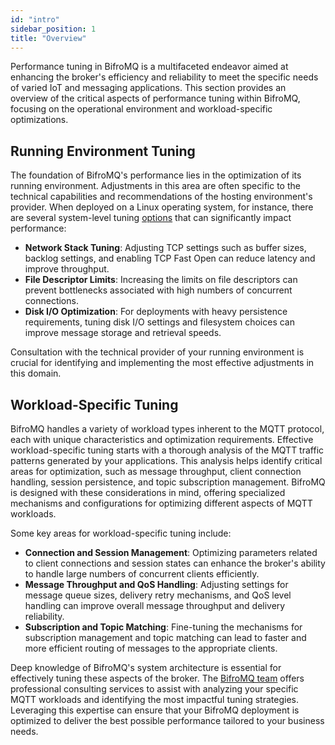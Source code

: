 ```yaml
---
id: "intro"
sidebar_position: 1
title: "Overview"
---
```


Performance tuning in BifroMQ is a multifaceted endeavor aimed at enhancing the broker's efficiency and reliability to meet the specific needs of varied IoT and messaging applications. This section provides an overview of the critical aspects of performance tuning within BifroMQ, focusing on the operational environment and workload-specific optimizations.

## Running Environment Tuning

The foundation of BifroMQ's performance lies in the optimization of its running environment. Adjustments in this area are often specific to the technical capabilities and recommendations of the hosting environment's provider. When deployed on a Linux operating system, for instance, there are several system-level tuning [options](../02_tuning/1_os_tuning_linux.md) that can significantly impact performance:

- **Network Stack Tuning**: Adjusting TCP settings such as buffer sizes, backlog settings, and enabling TCP Fast Open can reduce latency and improve throughput.
- **File Descriptor Limits**: Increasing the limits on file descriptors can prevent bottlenecks associated with high numbers of concurrent connections.
- **Disk I/O Optimization**: For deployments with heavy persistence requirements, tuning disk I/O settings and filesystem choices can improve message storage and retrieval speeds.

Consultation with the technical provider of your running environment is crucial for identifying and implementing the most effective adjustments in this domain.

## Workload-Specific Tuning

BifroMQ handles a variety of workload types inherent to the MQTT protocol, each with unique characteristics and optimization requirements. Effective workload-specific tuning starts with a thorough analysis of the MQTT traffic patterns generated by your applications. This analysis helps identify critical areas for optimization, such as message throughput, client connection handling, session persistence, and topic subscription management. BifroMQ is designed with these considerations in mind, offering specialized mechanisms and configurations for optimizing different aspects of MQTT workloads.

Some key areas for workload-specific tuning include:

- **Connection and Session Management**: Optimizing parameters related to client connections and session states can enhance the broker's ability to handle large numbers of concurrent clients efficiently.
- **Message Throughput and QoS Handling**: Adjusting settings for message queue sizes, delivery retry mechanisms, and QoS level handling can improve overall message throughput and delivery reliability.
- **Subscription and Topic Matching**: Fine-tuning the mechanisms for subscription management and topic matching can lead to faster and more efficient routing of messages to the appropriate clients.

Deep knowledge of BifroMQ's system architecture is essential for effectively tuning these aspects of the broker. The [BifroMQ team](mailto:hello@bifromq.io) offers professional consulting services to assist with analyzing your specific MQTT workloads and identifying the most impactful tuning strategies. Leveraging this expertise can ensure that your BifroMQ deployment is optimized to deliver the best possible performance tailored to your business needs.